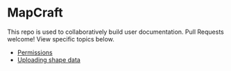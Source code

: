 # MapCraft

This repo is used to collaboratively build user documentation.  Pull Requests welcome!  View specific topics below.

- [Permissions](permissions.md)
- [Uploading shape data](uploads.md)
